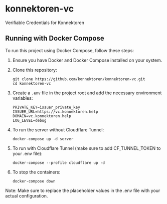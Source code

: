 # konnektoren-vc
Verifiable Credentials for Konnektoren

## Running with Docker Compose

To run this project using Docker Compose, follow these steps:

1. Ensure you have Docker and Docker Compose installed on your system.

2. Clone this repository:
   ```
   git clone https://github.com/konnektoren/konnektoren-vc.git
   cd konnektoren-vc
   ```

3. Create a `.env` file in the project root and add the necessary environment variables:
   ```
   PRIVATE_KEY=issuer_private_key
   ISSUER_URL=https://vc.konnektoren.help
   DOMAIN=vc.konnektoren.help
   LOG_LEVEL=debug
   ```

4. To run the server without Cloudflare Tunnel:
   ```
   docker-compose up -d server
   ```

5. To run with Cloudflare Tunnel (make sure to add CF_TUNNEL_TOKEN to your .env file):
   ```
   docker-compose --profile cloudflare up -d
   ```

6. To stop the containers:
   ```
   docker-compose down
   ```

Note: Make sure to replace the placeholder values in the .env file with your actual configuration.
